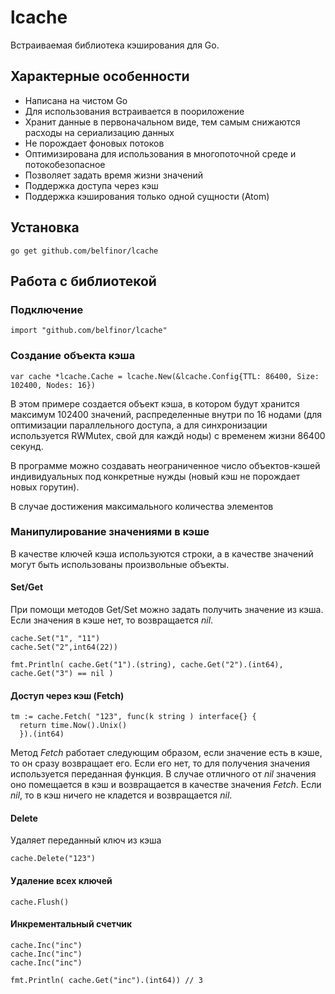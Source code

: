 # lcache

Встраиваемая библиотека кэширования для Go.

## Характерные особенности

* Написана на чистом Go
* Для использования встраивается в пooриложение
* Хранит данные в первоначальном виде, тем самым снижаются расходы на сериализацию данных
* Не порождает фоновых потоков
* Оптимизирована для использования в многопоточной среде и потокобезопасное
* Позволяет задать время жизни значений
* Поддержка доступа через кэш
* Поддержка кэширования только одной сущности (Atom)

## Установка

```
go get github.com/belfinor/lcache
```

## Работа с библиотекой

### Подключение

```
import "github.com/belfinor/lcache"
```

### Создание объекта кэша

```
var cache *lcache.Cache = lcache.New(&lcache.Config{TTL: 86400, Size: 102400, Nodes: 16})
```

В этом примере создается объект кэша, в котором будут хранится максимум 102400 значений, распределенные внутри по 16 нодами (для оптимизации параллельного доступа, а для синхронизации используется RWMutex, свой для каждй ноды) с временем жизни 86400 секунд.

В программе можно создавать неограниченное число объектов-кэшей индивидуальных под конкретные нужды (новый кэш не порождает новых горутин).

В случае достижения максимального количества элементов

### Манипулирование значениями в кэше

В качестве ключей кэша используются строки, а в качестве значений могут быть использованы произвольные объекты.

#### Set/Get

При помощи методов Get/Set можно задать получить значение из кэша. Если значения в кэше нет, то возвращается *nil*.

```
cache.Set("1", "11")
cache.Set("2",int64(22))

fmt.Println( cache.Get("1").(string), cache.Get("2").(int64), cache.Get("3") == nil )
```

#### Доступ через кэш (Fetch)

```
tm := cache.Fetch( "123", func(k string ) interface{} {
  return time.Now().Unix()
  }).(int64)
```

Метод *Fetch* работает следующим образом, если значение есть в кэше, то он сразу возвращает его. Если его нет, то для получения
значения используется переданная функция. В случае отличного от *nil* значения оно помещается в кэш и возвращается в качестве значения *Fetch*. Если *nil*, то в кэш ничего не кладется и возвращается *nil*.

#### Delete

Удаляет переданный ключ из кэша

```
cache.Delete("123")
```

#### Удаление всех ключей

```
cache.Flush()
```

#### Инкрементальный счетчик

```
cache.Inc("inc")
cache.Inc("inc")
cache.Inc("inc")

fmt.Println( cache.Get("inc").(int64)) // 3
```
